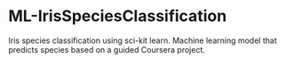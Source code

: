 # ML-IrisSpeciesClassification

Iris species classification using sci-kit learn. Machine learning model that predicts species based on a guided Coursera project.
